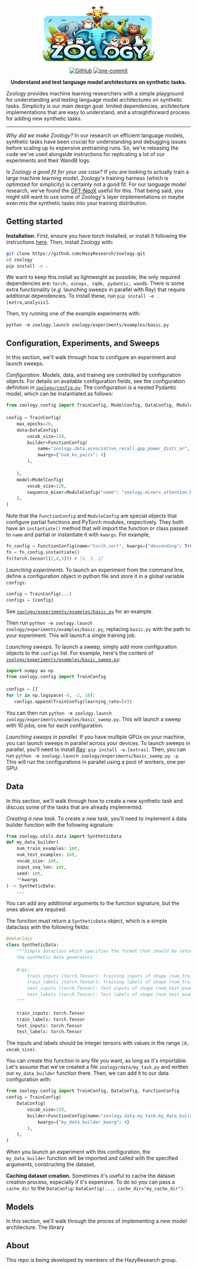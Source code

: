 <div align="center" >
    <img src="banner.png" height=150 alt="Meerkat logo" style="margin-bottom:px"/> 

[![GitHub](https://img.shields.io/github/license/HazyResearch/meerkat)](https://img.shields.io/github/license/HazyResearch/meerkat)
[![pre-commit](https://img.shields.io/badge/pre--commit-enabled-brightgreen?logo=pre-commit&logoColor=white)](https://github.com/pre-commit/pre-commit)

**Understand and test language model architectures on synthetic tasks.**


</div>

Zoology provides machine learning researchers with a simple playground for understanding and testing language model architectures on synthetic tasks. Simplicity is our main design goal: limited dependencies, architecture implementations that are easy to understand, and a straightforward process for adding new synthetic tasks. 

---

*Why did we make Zoology?* In our research on efficient language models, synthetic tasks have been crucial for understanding and debugging issues before scaling up to expensive pretraining runs. So, we're releasing the code we've used alongside instructions for replicating a lot of our experiments and their WandB logs. 

*Is Zoology a good fit for your use case?* If you are looking to actually train a large machine learning model, Zoology's training harness (which is optimized for simplicity) is certainly not a good fit. For our language model research, we've found the [GPT-NeoX](https://github.com/EleutherAI/gpt-neox) useful for this. That being said, you might still want to use some of Zoology's layer implementations or maybe even mix the synthetic tasks into your training distribution. 

## Getting started

**Installation.** First, ensure you have torch installed, or install it following the instructions [here](https://pytorch.org/get-started/locally/). Then, install Zoology with:
 
```bash
git clone https://github.com/HazyResearch/zoology.git
cd zoology
pip install -e . 
```
We want to keep this install as lightweight as possible; the only required dependencies are: `torch, einops, tqdm, pydantic, wandb`. There is some extra functionality (*e.g.* launching sweeps in parallel with Ray) that require additional dependencies. To install these, run `pip install -e .[extra,analysis]`.

Then, try running one of the example experiments with: 
```
python -m zoology.launch zoology/experiments/examples/basic.py
```

## Configuration, Experiments, and Sweeps
In this section, we'll walk through how to configure an experiment and launch sweeps. 

*Configuration*. Models, data, and training are controlled by configuration objects. For details on available configuration fields, see the configuration definition in [`zoology/config.py`](zoology/config.py). The configuration is a nested Pydantic model, which can be instantiated as follows:
```python
from zoology.config import TrainConfig, ModelConfig, DataConfig, ModuleConfig, FunctionConfig

config = TrainConfig(
    max_epochs=20,
    data=DataConfig(
        vocab_size=128,
        builder=FunctionConfig(
            name="zoology.data.associative_recall.gap_power_distr_ar",
            kwargs={"num_kv_pairs": 4}
        ),
        
    ),
    model=ModelConfig(
        vocab_size=128,
        sequence_mixer=ModuleConfig("name": "zoology.mixers.attention.MHA"}
    ),
)
```
Note that the `FunctionConfig` and `ModuleConfig` are special objects that configure partial functions and PyTorch modules, respectively. 
They both have an `instantiate()` method that will import the function or class passed to `name` and partial or instantiate it with `kwargs`.
For example, 
```python
fn_config = FunctionConfig(name="torch.sort", kwargs={"descending": True})
fn = fn_config.instantiate()
fn(torch.tensor([2,4,3])) # [4, 3, 2]
```

*Launching experiments.* To launch an experiment from the command line, define a configuration object in python file and store it in a global variable `configs`:
```python
config = TrainConfig(...)
configs = [config]
```
See [`zoology/experiments/examples/basic.py`](zoology/experiments/examples/basic.py) for an example. 

Then run `python -m zoology.launch zoology/experiments/examples/basic.py`, replacing `basic.py` with the path to your experiment. This will launch a single training job. 


*Launching sweeps.* To launch a sweep, simply add more configuration objects to the `configs` list. For example, here's the content of [`zoology/experiments/examples/basic_sweep.py`](zoology/experiments/examples/basic_sweep.py):
```python
import numpy as np
from zoology.config import TrainConfig

configs = []
for lr in np.logspace(-4, -2, 10):
   configs.append(TrainConfig(learning_rate=lr)) 
```
You can then run `python -m zoology.launch zoology/experiments/examples/basic_sweep.py`. This will launch a sweep with 10 jobs, one for each configuration.

*Launching sweeps in parallel.* If you have multiple GPUs on your machine, you can launch sweeps in parallel across your devices. 
To launch sweeps in parallel, you'll need to install [Ray](https://docs.ray.io/en/latest/ray-overview/installation.html): `pip install -e.[extras]`. 
Then, you can run `python -m zoology.launch zoology/experiments/basic_sweep.py -p`. 
This will run the configurations in parallel using a pool of workers, one per GPU.


## Data
In this section, we'll walk through how to create a new synthetic task and discuss some of the tasks that are already implemented.

*Creating a new task.* To create a new task, you'll need to implement a data builder function with the following signature:
```python
from zoology.utils.data import SyntheticData
def my_data_builder(
    num_train_examples: int,
    num_test_examples: int,
    vocab_size: int,
    input_seq_len: int,
    seed: int,
    **kwargs
) -> SyntheticData:
    ...
```
You can add any additional arguments to the function signature, but the ones above are required.

The function must return a `SyntheticData` object, which is a simple dataclass with the following fields:
```python
@dataclass
class SyntheticData:
    """Simple dataclass which specifies the format that should be returned by
    the synthetic data generators.

    Args:
        train_inputs (torch.Tensor): Training inputs of shape (num_train_examples, input_seq_len)
        train_labels (torch.Tensor): Training labels of shape (num_train_examples, input_seq_len)
        test_inputs (torch.Tensor): Test inputs of shape (num_test_examples, input_seq_len)
        test_labels (torch.Tensor): Test labels of shape (num_test_examples, input_seq_len)
    """

    train_inputs: torch.Tensor
    train_labels: torch.Tensor
    test_inputs: torch.Tensor
    test_labels: torch.Tensor
```
The inputs and labels should be integer tensors with values in the range `[0, vocab_size)`. 

You can create this function in any file you want, as long as it's importable. Let's
assume that we've created a file `zoology/data/my_task.py` and written our `my_data_builder` function there.
Then, we can add it to our data configuration with: 
```python
from zoology.config import TrainConfig, DataConfig, FunctionConfig
config = TrainConfig(
    DataConfig(
        vocab_size=128,
        builder=FunctionConfig(name="zoology.data.my_task.my_data_builder"),
            kwargs={"my_data_builder_kwarg": 4}
        ),
    ),
)
```
When you launch an experiment with this configuration, the `my_data_builder` function will be imported and called with the specified arguments, constructing the dataset. 

**Caching dataset creation.** Sometimes it's useful to cache the dataset creation process, especially if it's expensive. To do so you can pass a `cache_dir` to the `DataConfig`: `DataConfig(..., cache_dir="my_cache_dir")`.


## Models
In this section, we'll walk through the proces of implementing a new model architecture. 
The library 




## About 

This repo is being developed by members of the HazyResearch group. 



